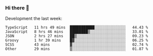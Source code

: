 ### Hi there 👋

Development the last week:
<!--START_SECTION:waka-->

```text
TypeScript   11 hrs 49 mins  ███████████░░░░░░░░░░░░░░   44.43 %
JavaScript   8 hrs 46 mins   ████████▒░░░░░░░░░░░░░░░░   33.01 %
JSON         2 hrs 27 mins   ██▒░░░░░░░░░░░░░░░░░░░░░░   09.23 %
Groovy       1 hr 39 mins    █▓░░░░░░░░░░░░░░░░░░░░░░░   06.25 %
SCSS         43 mins         ▓░░░░░░░░░░░░░░░░░░░░░░░░   02.74 %
Other        29 mins         ▒░░░░░░░░░░░░░░░░░░░░░░░░   01.87 %
```

<!--END_SECTION:waka-->

<!--
**JASONPANGGO/jasonpanggo** is a ✨ _special_ ✨ repository because its `README.md` (this file) appears on your GitHub profile.

Here are some ideas to get you started:

- 🔭 I’m currently working on ...
- 🌱 I’m currently learning ...
- 👯 I’m looking to collaborate on ...
- 🤔 I’m looking for help with ...
- 💬 Ask me about ...
- 📫 How to reach me: ...
- 😄 Pronouns: ...
- ⚡ Fun fact: ...
-->

